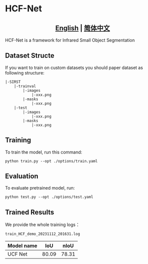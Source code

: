 
# HCF-Net
## <div align="center"><b><a href="README.md">English</a> | <a href="README_CN.md">简体中文</a></b></div>
HCF-Net is a framework for Infrared Small Object Segmentation
## Dataset Structe
If you want to train on custom datasets you should paper dataset as following structure:
```
|-SIRST
    |-trainval
        |-images
            |-xxx.png
        |-masks
            |-xxx.png
    |-test
        |-images
            |-xxx.png
        |-masks
            |-xxx.png
```
## Training

To train the model, run this command:

```train
python train.py --opt ./options/train.yaml
```
## Evaluation


To evaluate pretrained model, run:

```eval
python test.py --opt ./options/test.yaml
```
## Trained Results

We provide the whole training logs：
```
train_HCF_demo_20231112_201631.log
```
| Model name | IoU   | nIoU  |
|------------|-------|-------|
| UCF Net    | 80.09 | 78.31 |
